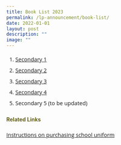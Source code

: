 ```yaml
---
title: Book List 2023
permalink: /lp-announcement/book-list/
date: 2022-01-01
layout: post
description: ""
image: ""
---
```

<ol>
<li style="font-size:14.5px; line-height:2;font-family:Open Sans;"><a href="https://drive.google.com/file/d/1bfLsol2AzOM2S3SKgUzrWapPDGN91pVV/view?usp=share_link" target="_blank" rel="noopener noreferrer">Secondary 1</a></li>
<li style="font-size:14.5px; line-height:2;font-family:Open Sans;"><a href="https://drive.google.com/file/d/1nSlN-G2Nj8LYDLRP3FSwqUgHGhABZXd2/view?usp=share_link" target="_blank" rel="noopener noreferrer">Secondary 2</a></li>
<li style="font-size:14.5px; line-height:2;font-family:Open Sans;"><a href="https://drive.google.com/file/d/1WcA6VLOwVIJMW7dh09Mw74OlagU5_apZ/view?usp=share_link" target="_blank" rel="noopener noreferrer">Secondary 3</a></li>
<li style="font-size:14.5px; line-height:2;font-family:Open Sans;"><a href="https://drive.google.com/file/d/1QTQ7vRG9bxcqYWgAAipVDdsqBoYZewxK/view?usp=share_link" target="_blank" rel="noopener noreferrer">Secondary 4</a></li>
<li style="font-size:14.5px; line-height:2;font-family:Open Sans;">Secondary 5 (to be updated)</li>
</ol>

<h4 style="color:#635f1a;font-weight:bold">Related Links</h4>
<p style="font-size:14.5px; line-height:2;margin-top:15px; font-family:Open Sans"><a href="https://drive.google.com/file/d/1qyI_ggt6GSjytblLAi6Ph324MCsVH6ea/view?usp=share_link" target="_blank" rel="noopener noreferrer">Instructions on purchasing school uniform</a></p>